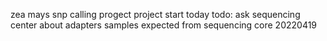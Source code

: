zea mays snp calling progect
project start today
todo: ask sequencing center about adapters
samples expected from sequencing core 20220419
